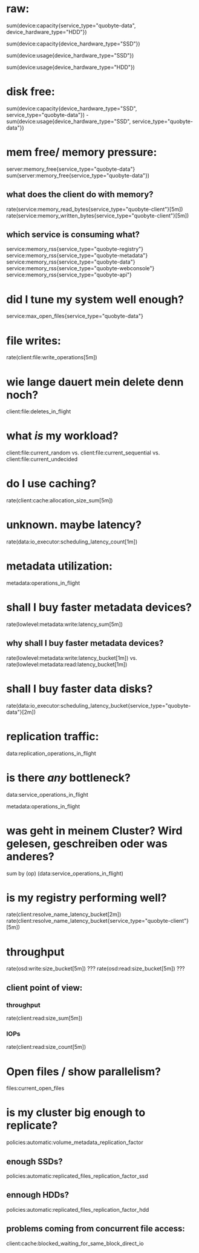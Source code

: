 
# raw:
sum(device:capacity{service_type="quobyte-data", device_hardware_type="HDD"})

sum(device:capacity{device_hardware_type="SSD"})

sum(device:usage{device_hardware_type="SSD"})

sum(device:usage{device_hardware_type="HDD"})


# disk free:
sum(device:capacity{device_hardware_type="SSD", service_type="quobyte-data"}) - sum(device:usage{device_hardware_type="SSD", service_type="quobyte-data"})


# mem free/ memory pressure:
server:memory_free{service_type="quobyte-data"}
sum(server:memory_free{service_type="quobyte-data"})

## what does the client do with memory?
rate(service:memory_read_bytes{service_type="quobyte-client"}[5m])
rate(service:memory_written_bytes{service_type="quobyte-client"}[5m])


## which service is consuming what?
service:memory_rss{service_type="quobyte-registry"}
service:memory_rss{service_type="quobyte-metadata"}
service:memory_rss{service_type="quobyte-data"}
service:memory_rss{service_type="quobyte-webconsole"}
service:memory_rss{service_type="quobyte-api"}

# did I tune my system well enough?
service:max_open_files{service_type="quobyte-data"}


# file writes:

rate(client:file:write_operations[5m])

# wie lange dauert mein delete denn noch?

client:file:deletes_in_flight

# what *is* my workload?
client:file:current_random
vs. 
client:file:current_sequential
vs. 
client:file:current_undecided

# do I use caching?
rate(client:cache:allocation_size_sum[5m])

# unknown. maybe latency?

rate(data:io_executor:scheduling_latency_count[1m])

# metadata utilization:
metadata:operations_in_flight

# shall I buy faster metadata devices?

rate(lowlevel:metadata:write:latency_sum[5m])

## why shall I buy faster metadata devices?
rate(lowlevel:metadata:write:latency_bucket[1m])
vs.
rate(lowlevel:metadata:read:latency_bucket[1m])

# shall I buy faster data disks?
rate(data:io_executor:scheduling_latency_bucket{service_type="quobyte-data"}[2m])

# replication traffic:
data:replication_operations_in_flight

# is there *any* bottleneck?
data:service_operations_in_flight

metadata:operations_in_flight

# was geht in meinem Cluster? Wird gelesen, geschreiben oder was anderes?
sum by (op) (data:service_operations_in_flight)


# is my registry performing well?
rate(client:resolve_name_latency_bucket[2m])
rate(client:resolve_name_latency_bucket{service_type="quobyte-client"}[5m])

# throughput
rate(osd:write:size_bucket[5m]) ???
rate(osd:read:size_bucket[5m]) ???
## client point of view:
### throughput
rate(client:read:size_sum[5m]) 
### IOPs
rate(client:read:size_count[5m]) 

# Open files / show parallelism?
files:current_open_files



# is my cluster big enough to replicate?
policies:automatic:volume_metadata_replication_factor
## enough SSDs?
policies:automatic:replicated_files_replication_factor_ssd
## ennough HDDs?
policies:automatic:replicated_files_replication_factor_hdd

## problems coming from concurrent file access:
client:cache:blocked_waiting_for_same_block_direct_io




